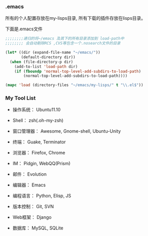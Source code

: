 
### .emacs ###

所有的个人配置存放在my-lisps目录, 所有下载的插件存放在lisps目录。

下面是.emacs文件

```lisp
;;;;;;;;递归的将~/emacs 及其下的所有目录添加到 load-path中
;;;;;;;; 会自动剔除RCS ,CVS等包含一个.nosearch文件的目录

(let* ((dir (expand-file-name "~/emacs/"))
       (default-directory dir))
  (when (file-directory-p dir)
    (add-to-list 'load-path dir)
    (if (fboundp 'normal-top-level-add-subdirs-to-load-path)
        (normal-top-level-add-subdirs-to-load-path))))

(mapc 'load (directory-files "~/emacs/my-lisps/" t "\\.el$"))
```





### My Tool List ###

* 操作系统： Ubuntu11.10

* Shell： zsh(.oh-my-zsh)

* 窗口管理器： Awesome, Gnome-shell, Ubuntu-Unity

* 终端： Guake, Terminator

* 浏览器： Firefox, Chrome

* IM： Pidgin, WebQQ(Prism)

* 邮件： Evolution

* 编辑器： Emacs

* 编程语言： Python, Elisp, JS

* 版本控制： Git, SVN

* Web框架： Django

* 数据库： MySQL, SQLite
